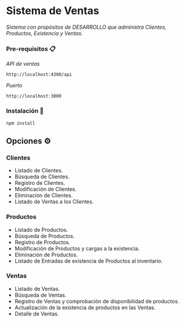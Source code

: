 # Sistema de Ventas

_Sistema con propósitos de DESARROLLO que administra Clientes, Productos, Existencia y Ventas._

### Pre-requisitos 📋

_API de ventas_

```
http://localhost:4300/api
```

_Puerto_

```
http://localhost:3000
```

### Instalación 🔧

```
npm install
```

## Opciones ⚙️

### Clientes

* Listado de Clientes.
* Búsqueda de Clientes.
* Registro de Clientes.
* Modificación de Clientes.
* Eliminación de Clientes.
* Listado de Ventas a los Clientes.

### Productos

* Listado de Productos.
* Búsqueda de Productos.
* Registro de Productos.
* Modificación de Productos y cargas a la existencia.
* Eliminación de Productos.
* Listado de Entradas de existencia de Productos al inventario.

### Ventas

* Listado de Ventas.
* Búsqueda de Ventas.
* Registro de Ventas y comprobación de disponibilidad de productos.
* Actualización de la existencia de productos en las Ventas.
* Detalle de Ventas.